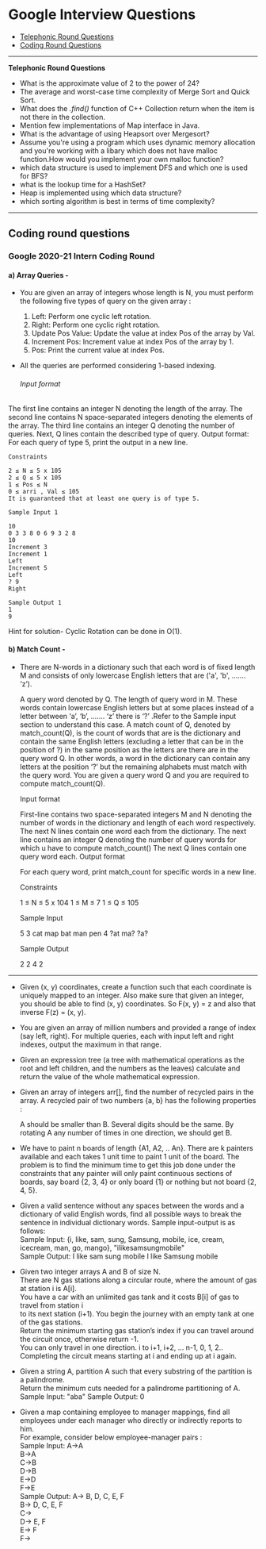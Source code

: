 
# Google Interview Questions

* [Telephonic Round Questions](#quiz)
* [Coding Round Questions](#coding)

____


<b name="quiz">Telephonic Round Questions</b><br/>

- What is the approximate value of 2 to the power of 24?
- The average and worst-case time complexity of Merge Sort and Quick Sort.
- What does the *.find()* function of C++ Collection return when the item is not there in the collection.
- Mention few implementations of Map interface in Java.
- What is the advantage of using Heapsort over Mergesort?
- Assume you're using a program which uses dynamic memory allocation and you're working with a libary which does not have malloc function.How would you implement your own malloc function?
- which data structure is used to implement DFS and which one is used for BFS?
- what is the lookup time for a HashSet?
- Heap is implemented using which data structure?
- which sorting algorithm is best in terms of time complexity?
____


<b name="coding">Coding round questions</b><br/>
---
### Google 2020-21 Intern Coding Round
#### a) Array Queries -
- You are given an array of integers whose length is N, you must perform the following five types of query on the given array : 
	1. Left: Perform one cyclic left rotation.
	2. Right: Perform one cyclic right rotation.
	3. Update Pos Value: Update the value at index Pos of the array by Val.
	4. Increment Pos: Increment value at index Pos of the array by 1.
	5. Pos: Print the current value at index Pos.

- All the queries are performed considering 1-based indexing.

	###### Input format 
The first line contains an integer N denoting the length of the array.
The second line contains N space-separated integers denoting the elements of the array.
The third line contains an integer Q denoting the number of queries.
Next, Q lines contain the described type of query.
Output format: For each query of type 5, print the output in a new line.

	Constraints

	2 ≤ N ≤ 5 x 105
	2 ≤ Q ≤ 5 x 105
	1 ≤ Pos ≤ N
	0 ≤ arri , Val ≤ 105
	It is guaranteed that at least one query is of type 5.

	Sample Input 1

	10
	0 3 3 8 0 6 9 3 2 8
	10
	Increment 3
	Increment 1
	Left
	Increment 5
	Left
	? 9
	Right

	Sample Output 1
	1
	9

Hint for solution-  Cyclic Rotation can be done in O(1).
#### b) Match Count -

- There are N-words in a dictionary such that each word is of fixed length M and consists of only lowercase English letters that are ('a', 'b', ……. ‘z’).

	A query word denoted by Q. The length of query word in M. These words contain lowercase English letters but at some places instead of a letter between ‘a’, ‘b’, ……. ‘z’ 	there is ‘?’ .Refer to the Sample input section to understand this case.
	A match count of Q, denoted by match_count(Q), is the count of words that are is the dictionary and contain the same English letters (excluding a letter that can be in 	the position of ?) in the same position as the letters are there are in the query word Q.
	In other words, a word in the dictionary can contain any letters at the position ‘?’ but the remaining alphabets must match with the query word.
	You are given a query word Q and you are required to compute match_count(Q).

	Input format

	 First-line contains two space-separated integers M and  N denoting the number of words in the dictionary and length of each word respectively.
	The next N lines contain one word each from the dictionary.
	The next line contains an integer Q denoting the number of query words for which u have to compute match_count()
	The next Q lines contain one query word each.
	Output format

	For each query word, print match_count for specific words in a new line.

	Constraints

	1 ≤ N ≤ 5 x 104
	1 ≤ M ≤ 7
	1 ≤ Q ≤ 105

	Sample Input 

	5 3
	cat
	map
	bat
	man
	pen
	4
	?at
	ma?
	?a?
	
	Sample Output
	
	2
	2
	4
	2
---
- Given (x, y) coordinates, create a function such that each coordinate is uniquely mapped to an integer. Also make sure that given an integer, you should be able to find (x, y) coordinates. So F(x, y) = z and also that inverse F(z) = (x, y).
- You are given an array of million numbers and provided a range of index (say left, right). For multiple queries, each with input left and right indexes, output the maximum in that range.
- Given an expression tree (a tree with mathematical operations as the root and left children, and the numbers as the leaves) calculate and return the value of the whole mathematical expression.
- Given an array of integers arr[], find the number of recycled pairs in the array. A recycled pair of two numbers {a, b} has the following properties :

  A should be smaller than B.
  Several digits should be the same.
  By rotating A any number of times in one direction, we should get B.
  
- We have to paint n boards of length {A1, A2, .. An}. There are k painters available and each takes 1 unit time to paint 1 unit of the board. The problem is to find the minimum time to get this job done under the constraints that any painter will only paint continuous sections of boards, say board {2, 3, 4} or only board {1} or nothing but not board {2, 4, 5}.
- Given a valid sentence without any spaces between the words and a dictionary of valid English words, find all possible ways to break the sentence in individual dictionary words. Sample input-output is as follows: <br/>
  Sample Input:  {i, like, sam, sung, Samsung, mobile, ice, cream, icecream, man, go, mango}, "ilikesamsungmobile"  <br/>
  Sample Output: I like sam sung mobile
                 I like Samsung mobile
                 
- Given two integer arrays A and B of size N.<br>
  There are N gas stations along a circular route, where the amount of gas at station i is A[i].<br>
  You have a car with an unlimited gas tank and it costs B[i] of gas to travel from station i<br>
  to its next station (i+1). You begin the journey with an empty tank at one of the gas stations.<br>
  Return the minimum starting gas station’s index if you can travel around the circuit once, otherwise return -1.<br>
  You can only travel in one direction. i to i+1, i+2, … n-1, 0, 1, 2.. Completing the circuit means starting at i and
  ending up at i again.<br>
  
- Given a string A, partition A such that every substring of the partition is a palindrome.<br>
  Return the minimum cuts needed for a palindrome partitioning of A.<br>
    Sample Input: "aba"
    Sample Output: 0 
- Given a map containing employee to manager mappings, find all employees under each manager who directly or indirectly reports to him.<br>
  For example, consider below employee-manager pairs :<br>
   Sample Input: A->A<br>
		 B->A<br>
 		 C->B<br>
		 D->B<br>
		 E->D<br>
		 F->E<br>
   Sample Output: A-> B, D, C, E, F<br>
		  B-> D, C, E, F<br>
		  C-><br>
		  D-> E, F<br>
		  E-> F<br>
		  F-><br>
